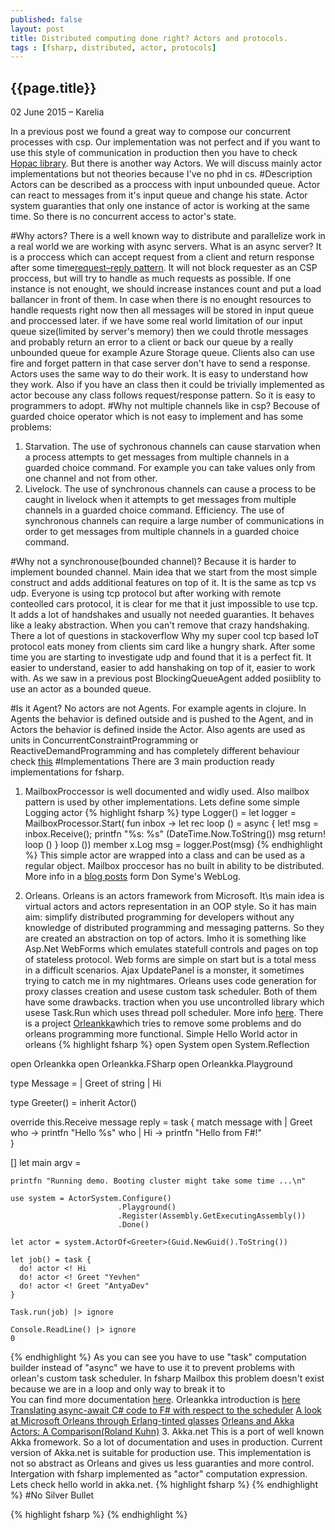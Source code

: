```yaml
---
published: false
layout: post
title: Distributed computing done right? Actors and protocols.
tags : [fsharp, distributed, actor, protocols]
---
```


## {{page.title}}


<p class="meta">02 June 2015 &#8211; Karelia</p>

In a previous post we found a great way to compose our concurrent processes with csp. Our implementation was not perfect and if you want to use this style of communication in production then you have to check [Hopac library](https://github.com/Hopac/Hopac). But there is another way Actors.
We will discuss mainly actor implementations but not theories because I've no phd in cs. 
#Description
Actors can be described as a proccess with input unbounded queue.
Actor can react to messages from it's input queue and change his state. Actor system guaranties that only one instance of actor is working at the same time. So there is no concurrent access to actor's state.

#Why actors?
There is a well known way to distribute and parallelize work in a real world we are working with async servers. What is an async server? It is a proccess which can accept request from a client and return response after some time[request–reply pattern](http://en.wikipedia.org/wiki/Request%E2%80%93response). It will not block requester as an CSP proccess, but will try to handle as much requests as possible. If one instance is not enought, we should increase instances count and put a load ballancer in front of them. In case when there is no enought resources to handle requests right now then all messages will be stored in input queue and proccessed later. if we have some real world limitation of our input queue size(limited by server's memory) then we could throtle messages and probably return an error to a client or back our queue by a really unbounded queue for example Azure Storage queue. Clients also can use fire and forget pattern in that case server don't have to send a response.
Actors uses the same way to do their work. It is easy to understand how they work. Also if you have an class then it could be trivially implemented as actor becouse any class follows request/response pattern. So it is easy to programmers to adopt.
#Why not multiple channels like in csp?
Becouse of guarded choice operator which is not easy to implement and has some problems:

1. Starvation. The use of sychronous channels can cause starvation when a process attempts to get messages from multiple channels in a guarded choice command. For example you can take values only from one channel and not from other.
2. Livelock. The use of synchronous channels can cause a process to be caught in livelock when it attempts to get messages from multiple channels in a guarded choice command.
Efficiency. The use of synchronous channels can require a large number of communications in order to get messages from multiple channels in a guarded choice command.

#Why not a synchronouse(bounded channel)?
Because it is harder to implement bounded channel. Main idea that we start from the most simple construct and adds additional features on top of it. 
It is the same as tcp vs udp. Everyone is using tcp protocol but after working with remote conteolled cars protocol, it is clear for me that it just impossible to use tcp. It adds a lot of handshakes and usually not needed guaranties. It behaves like a leaky abstraction. When you can't remove that crazy handshaking. There a lot of questions in stackoverflow Why my super cool tcp based IoT protocol eats money from clients sim card like a hungry shark. After some time you are starting to investigate udp and found that it is a perfect fit. It easier to understand, easier to add hanshaking on top of it, easier to work with. As we saw in a previous post BlockingQueueAgent added posiiblity to use an actor as a bounded queue.

#Is it Agent?
No actors are not Agents. For example agents in clojure.  In Agents the behavior is defined outside and is pushed to the Agent, and in Actors the behavior is defined inside the Actor.
Also agents are used as units in  ConcurrentConstraintProgramming or ReactiveDemandProgramming and has completely different behaviour check [this](http://c2.com/cgi/wiki?ActorVsAgent)
#Implementations
There are 3 main production ready implementations for fsharp.
1. MailboxProccessor is well documented and widly used.
Also mailbox pattern is used by other implementations.
Lets define some simple Logging actor 
{% highlight fsharp %}
type Logger() =
    let logger = MailboxProcessor<string>.Start(
                    fun inbox ->
                            let rec loop () =
                                async {
                                        let! msg = inbox.Receive();
                                        printfn "%s: %s" (DateTime.Now.ToString()) msg
                                        return! loop ()
                                }
                            loop ())
    member x.Log msg = logger.Post(msg)
{% endhighlight %}
This simple actor are wrapped into a class and can be used as a regular object. Mailbox proccesor has no built in ability to be distributed. More info in a [blog posts](http://blogs.msdn.com/b/dsyme/archive/2010/02/15/async-and-parallel-design-patterns-in-f-part-3-agents.aspx) form  Don Syme's WebLog.

2. Orleans.
Orleans is an actors framework from Microsoft. It\s main idea is virtual actors and actors representation in an OOP style. So it has main aim: simplify distributed programming for developers without any knowledge of distributed programming and messaging patterns. So they are created an abstraction on top of actors. Imho it is something like Asp.Net WebForms which emulates statefull controls and pages on top of stateless protocol. Web forms are simple on start but is a total mess in a difficult scenarios. Ajax UpdatePanel is a monster, it sometimes trying to catch me in my nightmares. 
Orleans uses code generation for proxy classes creation and usese custom task scheduler. Both of them have some drawbacks.
traction when you use uncontrolled library which usese Task.Run which uses thread poll scheduler. More info [here](https://github.com/dotnet/orleans/issues/38). There is a project [Orleankka](https://github.com/yevhen/Orleankka)which tries to remove some problems and do orleans programming more functional. 
Simple Hello World actor in orleans
{% highlight fsharp %}
open System
open System.Reflection

open Orleankka
open Orleankka.FSharp
open Orleankka.Playground

type Message = 
   | Greet of string
   | Hi

type Greeter() = 
   inherit Actor<Message>()   

   override this.Receive message reply = task {
      match message with
      | Greet who -> printfn "Hello %s" who
      | Hi -> printfn "Hello from F#!"           
   }

[<EntryPoint>]
let main argv = 

    printfn "Running demo. Booting cluster might take some time ...\n"

    use system = ActorSystem.Configure()
                            .Playground()
                            .Register(Assembly.GetExecutingAssembly())
                            .Done()
                  
    let actor = system.ActorOf<Greeter>(Guid.NewGuid().ToString())

    let job() = task {
      do! actor <! Hi
      do! actor <! Greet "Yevhen"
      do! actor <! Greet "AntyaDev"
    }
    
    Task.run(job) |> ignore
    
    Console.ReadLine() |> ignore    
    0
{% endhighlight %}
As you can see you have to use "task" computation builder instead of "async" we have to use it to prevent problems with orlean's custom task scheduler. In fsharp Mailbox this problem doesn't exist because we are in a loop and only way to break it to   
You can find more documentation [here](http://dotnet.github.io/orleans/). Orleankka introduction is [here](https://medium.com/@AntyaDev/introduction-to-orleankka-5962d83c5a27)
[Translating async-await C# code to F# with respect to the scheduler](http://stackoverflow.com/questions/24813359/translating-async-await-c-sharp-code-to-f-with-respect-to-the-scheduler)
[A look at Microsoft Orleans through Erlang-tinted glasses](http://theburningmonk.com/2014/12/a-look-at-microsoft-orleans-through-erlang-tinted-glasses/)
[Orleans and Akka Actors: A Comparison(Roland Kuhn)](https://github.com/akka/akka-meta/blob/master/ComparisonWithOrleans.md)
3. Akka.net
This is a port of well known Akka fromework. So a lot of documentation and uses in production. Current version of Akka.net is suitable for production use. This implementation is not so abstract as Orleans and gives us less guaranties and more control. Intergation with fsharp implemented as "actor" computation expression. Lets check hello world in akka.net.
{% highlight fsharp %}
{% endhighlight %}
#No Silver Bullet


{% highlight fsharp %}
{% endhighlight %}

